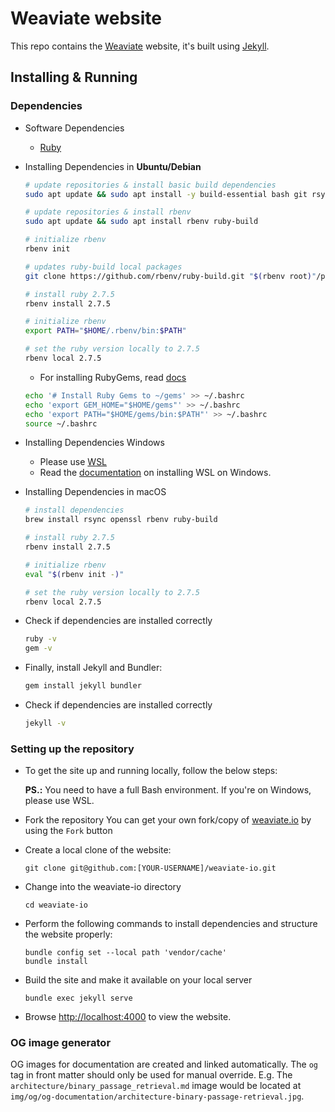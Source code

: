 # Weaviate website

This repo contains the [Weaviate](https://weaviate.io) website, it's built using [Jekyll](https://jekyllrb.com/).

## Installing & Running

### Dependencies

- Software Dependencies
  - [Ruby](https://www.ruby-lang.org/en/documentation/installation/)

- Installing Dependencies in **Ubuntu/Debian**
  ```bash
  # update repositories & install basic build dependencies
  sudo apt update && sudo apt install -y build-essential bash git rsync

  # update repositories & install rbenv
  sudo apt update && sudo apt install rbenv ruby-build

  # initialize rbenv
  rbenv init

  # updates ruby-build local packages
  git clone https://github.com/rbenv/ruby-build.git "$(rbenv root)"/plugins/ruby-build

  # install ruby 2.7.5
  rbenv install 2.7.5

  # initialize rbenv
  export PATH="$HOME/.rbenv/bin:$PATH"

  # set the ruby version locally to 2.7.5
  rbenv local 2.7.5
  ```
  - For installing RubyGems, read [docs](https://jekyllrb.com/docs/installation/ubuntu/)
  ```bash
  echo '# Install Ruby Gems to ~/gems' >> ~/.bashrc
  echo 'export GEM_HOME="$HOME/gems"' >> ~/.bashrc
  echo 'export PATH="$HOME/gems/bin:$PATH"' >> ~/.bashrc
  source ~/.bashrc
  ```

- Installing Dependencies Windows
  - Please use [WSL](https://docs.microsoft.com/en-us/windows/wsl/)
  - Read the [documentation](https://docs.microsoft.com/en-us/windows/wsl/install) on installing WSL on Windows.

- Installing Dependencies in macOS
  ```bash
  # install dependencies
  brew install rsync openssl rbenv ruby-build

  # install ruby 2.7.5
  rbenv install 2.7.5

  # initialize rbenv
  eval "$(rbenv init -)"

  # set the ruby version locally to 2.7.5
  rbenv local 2.7.5
  ```

- Check if dependencies are installed correctly
  ```bash
  ruby -v
  gem -v
  ```

- Finally, install Jekyll and Bundler:
  ```bash
  gem install jekyll bundler
  ```

- Check if dependencies are installed correctly
  ```bash
  jekyll -v
  ```
### Setting up the repository
  
- To get the site up and running locally, follow the below steps:

  **PS.:** You need to have a full Bash environment. If you're on Windows, please use WSL.

- Fork the repository
  You can get your own fork/copy of [weaviate.io](https://github.com/semi-technologies/weaviate-io) by using the `Fork` button

- Create a local clone of the website:
  ```
  git clone git@github.com:[YOUR-USERNAME]/weaviate-io.git
  ```
- Change into the weaviate-io directory
  ```
  cd weaviate-io
  ```
- Perform the following commands to install dependencies and structure the website properly:
  ```
  bundle config set --local path 'vendor/cache'
  bundle install
  ```
- Build the site and make it available on your local server
  ```
  bundle exec jekyll serve
  ```
- Browse [http://localhost:4000](http://localhost:4000) to view the website.

### OG image generator

OG images for documentation are created and linked automatically. The `og` tag in 
front matter should only be used for manual override. E.g. The `architecture/binary_passage_retrieval.md` image
would be located at `img/og/og-documentation/architecture-binary-passage-retrieval.jpg`.